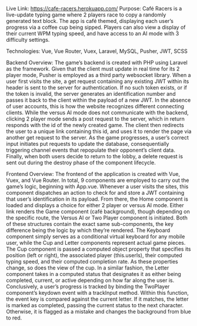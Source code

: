 Live Link: https://cafe-racers.herokuapp.com/
Purpose: Café Racers is a live-update typing game where 2 players race to copy a randomly generated text block. The app is café themed, displaying each user’s progress via a coffee cup being sipped. Players can also view a display of their current WPM typing speed, and have access to an AI mode with 3 difficulty settings. 

Technologies: Vue, Vue Router, Vuex, Laravel, MySQL, Pusher, JWT, SCSS

Backend Overview:  The game’s backend is created with PHP using Laravel as the framework. Given that the client must update in real time for its 2 player mode, Pusher is employed as a third party websocket library. When a user first visits the site, a get request containing any existing JWT within its header is sent to the server for authentication. If no such token exists, or if the token is invalid, the server generates an identification number and passes it back to the client within the payload of a new JWT. In the absence of user accounts, this is how the website recognizes different connecting clients. While the versus AI mode does not communicate with the backend, clicking 2 player mode sends a post request to the server, which in return responds with the id of the newly created game. The client then redirects the user to a unique link containing this id, and uses it to render the page via another get request to the server. As the game progresses, a user’s correct input initiates put requests to update the database, consequentially triggering channel events that repopulate their opponent’s client data. Finally, when both users decide to return to the lobby, a delete request is sent out during the destroy phase of the component lifecycle. 

Frontend Overview: The frontend of the application is created with Vue, Vuex, and Vue Router. In total, 9 components are employed to carry out the game’s logic, beginning with App.vue. Whenever a user visits the sites, this component dispatches an action to check for and store a JWT containing that user’s identification in its payload. From there, the Home component is loaded and displays a choice for either 2 player or versus AI mode. Either link renders the Game component (café background), though depending on the specific route, the Versus AI or Two Player component is initiated. Both of these structures contain the exact same sub-components, the key difference being the logic by which they’re rendered. The Keyboard component simply serves as a conditional virtual keyboard for any mobile user, while the Cup and Letter components represent actual game pieces. The Cup component is passed a computed object property that specifies its position (left or right), the associated player (this.userIs), their computed typing speed, and their computed completion rate. As these properties change, so does the view of the cup. In a similar fashion, the Letter component takes in a computed status that designates it as either being completed, current, or active depending on how far along the user is. Conclusively, a user’s progress is tracked by binding the TwoPlayer component’s keydown event with a trackInput method. Within this function, the event key is compared against the current letter. If it matches, the letter is marked as completed, passing the current status to the next character. Otherwise, it is flagged as a mistake and changes the background from blue to red. 
